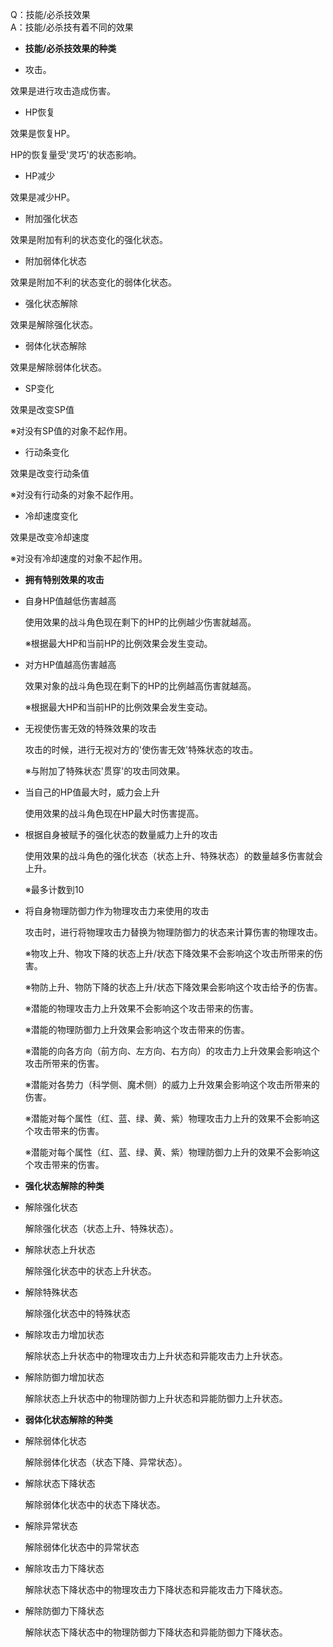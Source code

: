 Q：技能/必杀技效果\
A：技能/必杀技有着不同的效果

-   **技能/必杀技效果的种类**

-   攻击。

效果是进行攻击造成伤害。

-   HP恢复

效果是恢复HP。

HP的恢复量受'灵巧'的状态影响。

-   HP减少

效果是减少HP。

-   附加强化状态

效果是附加有利的状态变化的强化状态。

-   附加弱体化状态

效果是附加不利的状态变化的弱体化状态。

-   强化状态解除

效果是解除强化状态。

-   弱体化状态解除

效果是解除弱体化状态。

-   SP变化

效果是改变SP值

※对没有SP值的对象不起作用。

-   行动条变化

效果是改变行动条值

※对没有行动条的对象不起作用。

-   冷却速度变化

效果是改变冷却速度

※对没有冷却速度的对象不起作用。

-   **拥有特别效果的攻击**

-   自身HP值越低伤害越高

    使用效果的战斗角色现在剩下的HP的比例越少伤害就越高。

    ※根据最大HP和当前HP的比例效果会发生变动。

-   对方HP值越高伤害越高

    效果对象的战斗角色现在剩下的HP的比例越高伤害就越高。

    ※根据最大HP和当前HP的比例效果会发生变动。

-   无视使伤害无效的特殊效果的攻击

    攻击的时候，进行无视对方的'使伤害无效'特殊状态的攻击。

    ※与附加了特殊状态'贯穿'的攻击同效果。

-   当自己的HP值最大时，威力会上升

    使用效果的战斗角色现在HP最大时伤害提高。

-   根据自身被赋予的强化状态的数量威力上升的攻击

    使用效果的战斗角色的强化状态（状态上升、特殊状态）的数量越多伤害就会上升。

    ※最多计数到10

-   将自身物理防御力作为物理攻击力来使用的攻击

    攻击时，进行将物理攻击力替换为物理防御力的状态来计算伤害的物理攻击。

    ※物攻上升、物攻下降的状态上升/状态下降效果不会影响这个攻击所带来的伤害。

    ※物防上升、物防下降的状态上升/状态下降效果会影响这个攻击给予的伤害。

    ※潜能的物理攻击力上升效果不会影响这个攻击带来的伤害。

    ※潜能的物理防御力上升效果会影响这个攻击带来的伤害。

    ※潜能的向各方向（前方向、左方向、右方向）的攻击力上升效果会影响这个攻击所带来的伤害。

    ※潜能对各势力（科学侧、魔术侧）的威力上升效果会影响这个攻击所带来的伤害。

    ※潜能对每个属性（红、蓝、绿、黄、紫）物理攻击力上升的效果不会影响这个攻击带来的伤害。

    ※潜能对每个属性（红、蓝、绿、黄、紫）物理防御力上升的效果不会影响这个攻击带来的伤害。

-   **强化状态解除的种类**

-   解除强化状态

    解除强化状态（状态上升、特殊状态）。

-   解除状态上升状态

    解除强化状态中的状态上升状态。

-   解除特殊状态

    解除强化状态中的特殊状态

-   解除攻击力增加状态

    解除状态上升状态中的物理攻击力上升状态和异能攻击力上升状态。

-   解除防御力增加状态

    解除状态上升状态中的物理防御力上升状态和异能防御力上升状态。

-   **弱体化状态解除的种类**

-   解除弱体化状态

    解除弱体化状态（状态下降、异常状态）。

-   解除状态下降状态

    解除弱体化状态中的状态下降状态。

-   解除异常状态

    解除弱体化状态中的异常状态

-   解除攻击力下降状态

    解除状态下降状态中的物理攻击力下降状态和异能攻击力下降状态。

-   解除防御力下降状态

    解除状态下降状态中的物理防御力下降状态和异能防御力下降状态。
